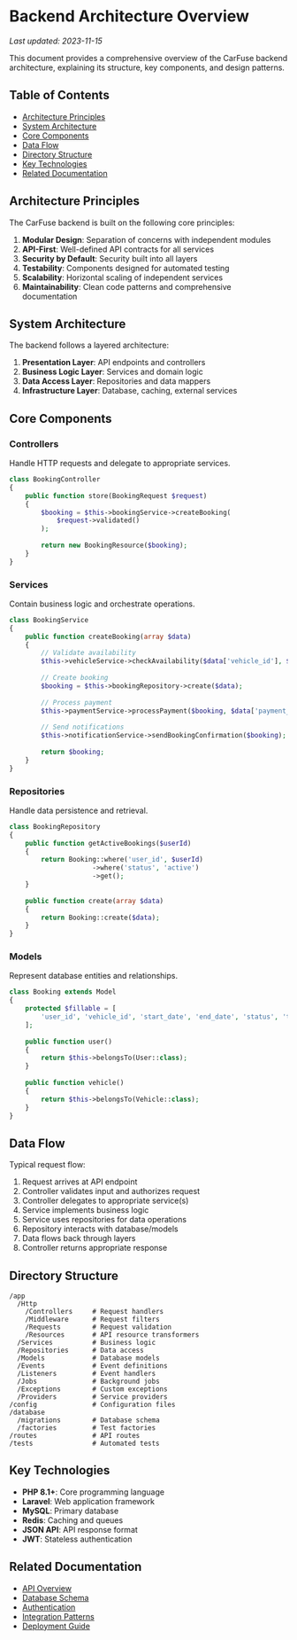 # Backend Architecture Overview

*Last updated: 2023-11-15*

This document provides a comprehensive overview of the CarFuse backend architecture, explaining its structure, key components, and design patterns.

## Table of Contents
- [Architecture Principles](#architecture-principles)
- [System Architecture](#system-architecture)
- [Core Components](#core-components)
- [Data Flow](#data-flow)
- [Directory Structure](#directory-structure)
- [Key Technologies](#key-technologies)
- [Related Documentation](#related-documentation)

## Architecture Principles

The CarFuse backend is built on the following core principles:

1. **Modular Design**: Separation of concerns with independent modules
2. **API-First**: Well-defined API contracts for all services
3. **Security by Default**: Security built into all layers
4. **Testability**: Components designed for automated testing
5. **Scalability**: Horizontal scaling of independent services
6. **Maintainability**: Clean code patterns and comprehensive documentation

## System Architecture

The backend follows a layered architecture:

1. **Presentation Layer**: API endpoints and controllers
2. **Business Logic Layer**: Services and domain logic
3. **Data Access Layer**: Repositories and data mappers
4. **Infrastructure Layer**: Database, caching, external services

## Core Components

### Controllers
Handle HTTP requests and delegate to appropriate services.

```php
class BookingController
{
    public function store(BookingRequest $request)
    {
        $booking = $this->bookingService->createBooking(
            $request->validated()
        );
        
        return new BookingResource($booking);
    }
}
```

### Services
Contain business logic and orchestrate operations.

```php
class BookingService
{
    public function createBooking(array $data)
    {
        // Validate availability
        $this->vehicleService->checkAvailability($data['vehicle_id'], $data['start_date'], $data['end_date']);
        
        // Create booking
        $booking = $this->bookingRepository->create($data);
        
        // Process payment
        $this->paymentService->processPayment($booking, $data['payment_method_id']);
        
        // Send notifications
        $this->notificationService->sendBookingConfirmation($booking);
        
        return $booking;
    }
}
```

### Repositories
Handle data persistence and retrieval.

```php
class BookingRepository
{
    public function getActiveBookings($userId)
    {
        return Booking::where('user_id', $userId)
                     ->where('status', 'active')
                     ->get();
    }
    
    public function create(array $data)
    {
        return Booking::create($data);
    }
}
```

### Models
Represent database entities and relationships.

```php
class Booking extends Model
{
    protected $fillable = [
        'user_id', 'vehicle_id', 'start_date', 'end_date', 'status', 'total_price'
    ];
    
    public function user()
    {
        return $this->belongsTo(User::class);
    }
    
    public function vehicle()
    {
        return $this->belongsTo(Vehicle::class);
    }
}
```

## Data Flow

Typical request flow:

1. Request arrives at API endpoint
2. Controller validates input and authorizes request
3. Controller delegates to appropriate service(s)
4. Service implements business logic
5. Service uses repositories for data operations
6. Repository interacts with database/models
7. Data flows back through layers
8. Controller returns appropriate response

## Directory Structure

```
/app
  /Http
    /Controllers     # Request handlers
    /Middleware      # Request filters
    /Requests        # Request validation
    /Resources       # API resource transformers
  /Services          # Business logic
  /Repositories      # Data access
  /Models            # Database models
  /Events            # Event definitions
  /Listeners         # Event handlers
  /Jobs              # Background jobs
  /Exceptions        # Custom exceptions
  /Providers         # Service providers
/config              # Configuration files
/database
  /migrations        # Database schema
  /factories         # Test factories
/routes              # API routes
/tests               # Automated tests
```

## Key Technologies

- **PHP 8.1+**: Core programming language
- **Laravel**: Web application framework
- **MySQL**: Primary database
- **Redis**: Caching and queues
- **JSON API**: API response format
- **JWT**: Stateless authentication

## Related Documentation

- [API Overview](../../api/overview.md)
- [Database Schema](database-schema.md)
- [Authentication](../../security/authentication.md)
- [Integration Patterns](../integration/api-communication.md)
- [Deployment Guide](../../development/guides/deployment.md)
